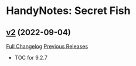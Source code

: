 # HandyNotes: Secret Fish

## [v2](https://github.com/kemayo/wow-handynotes-secretfish/tree/v2) (2022-09-04)
[Full Changelog](https://github.com/kemayo/wow-handynotes-secretfish/compare/v1...v2) [Previous Releases](https://github.com/kemayo/wow-handynotes-secretfish/releases)

- TOC for 9.2.7  
